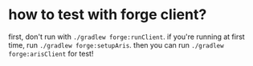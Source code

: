 # how to test with forge client?
first, don't run with ``./gradlew forge:runClient``.
if you're running at first time, run ``./gradlew forge:setupAris``.
then you can run ``./gradlew forge:arisClient`` for test!